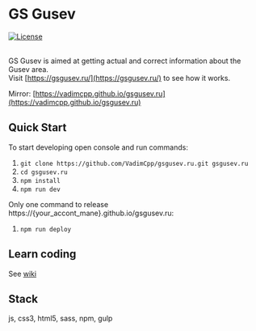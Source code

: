 # GS Gusev

<a href="http://opensource.org/licenses/MIT"><img src="https://camo.githubusercontent.com/576f25c78e59902f0c6ccfff81f0448ef660e90d/687474703a2f2f696d672e736869656c64732e696f2f62616467652f4c6963656e73652d4d49542d626c75652e737667" alt="License" data-canonical-src="http://img.shields.io/badge/License-MIT-blue.svg" style="max-width:100%;"></a>
<br><br>

GS Gusev is aimed at getting actual and correct information about the Gusev area. <br>
Visit [https://gsgusev.ru/](https://gsgusev.ru/) to see how it works.

Mirror: [https://vadimcpp.github.io/gsgusev.ru](https://vadimcpp.github.io/gsgusev.ru)

## Quick Start

To start developing open console and run commands:

1. `git clone https://github.com/VadimCpp/gsgusev.ru.git gsgusev.ru`
2. `cd gsgusev.ru`
3. `npm install`
4. `npm run dev`

Only one command to release https://{your_accont_mane}.github.io/gsgusev.ru:

1. `npm run deploy`

## Learn coding

See [wiki](https://github.com/VadimCpp/gsgusev.ru/wiki)

## Stack

js, css3, html5, sass, npm, gulp
